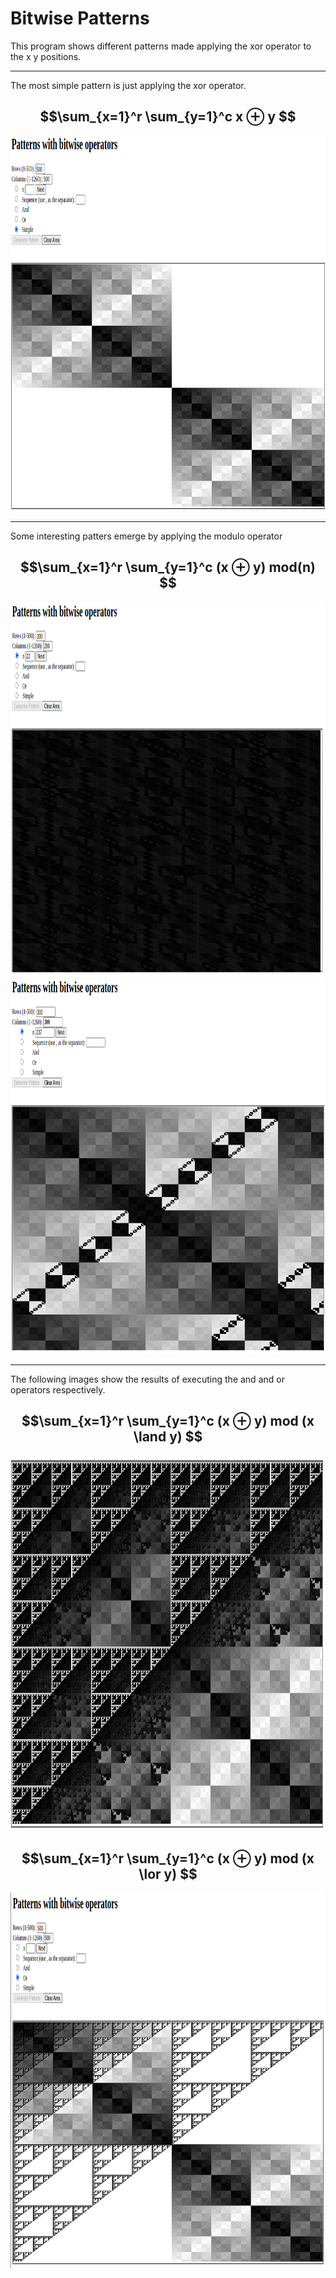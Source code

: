 # Bitwise Patterns

This program shows different patterns made applying the xor operator to the  x  y positions.

---

The most simple pattern is just applying the xor operator.
<p align="center">
  
  ## $$\sum_{x=1}^r  \sum_{y=1}^c x  ⊕  y $$
  
  <img src="/images/500x500_simple.png" width="900" height="600">
<p>  

---

Some interesting patters emerge by applying the modulo operator
<p align="center">  

  ## $$\sum_{x=1}^r  \sum_{y=1}^c (x  ⊕  y) mod(n) $$
  
  <img src="/images/200x200_n_22.png" width="900" height="600">
  <img src="/images/300x300_n_237.png" width="900" height="600">
<p>

---

The following images show the results of executing the and and or operators respectively.
<p align="center">
  
  
## $$\sum_{x=1}^r  \sum_{y=1}^c (x  ⊕  y) mod (x \land y) $$  
  <img src="/images/500x500_and.png" width="900" height="600">
  
## $$\sum_{x=1}^r  \sum_{y=1}^c (x  ⊕  y) mod (x \lor y) $$  
  <img src="/images/500x500_or.png" width="900" height="600">
<p>
  



